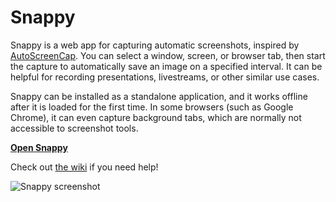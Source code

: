 # Snappy

Snappy is a web app for capturing automatic screenshots, inspired by [AutoScreenCap](https://autoscreencap.sourceforge.io/). You can select a window, screen, or browser tab, then start the capture to automatically save an image on a specified interval. It can be helpful for recording presentations, livestreams, or other similar use cases.

Snappy can be installed as a standalone application, and it works offline after it is loaded for the first time. In some browsers (such as Google Chrome), it can even capture background tabs, which are normally not accessible to screenshot tools.

**[Open Snappy](https://thesnappy.app)**

Check out [the wiki](https://github.com/corbindavenport/snappy/wiki) if you need help!

![Snappy screenshot](https://github.com/corbindavenport/snappy/assets/3879063/e3e2b2fb-4243-4a6b-b91e-3d094f65a06c)

